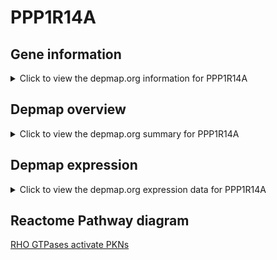 <h1>PPP1R14A</h1>

<h2>Gene information</h2>
<details>
  <summary>Click to view the depmap.org information for PPP1R14A</summary>
  <iframe src="https://depmap.org/portal/gene/PPP1R14A?tab=about" style="border:none;width:100%;height:800px"></iframe>
</details>

<h2>Depmap overview</h2>
<details>
  <summary>Click to view the depmap.org summary for PPP1R14A</summary>
  <iframe src="https://depmap.org/portal/gene/PPP1R14A?tab=overview" style="border:none;width:100%;height:800px"></iframe>
</details>

<h2>Depmap expression</h2>
<details>
  <summary>Click to view the depmap.org expression data for PPP1R14A</summary>
  <iframe src="https://depmap.org/portal/gene/PPP1R14A?tab=characterization" style="border:none;width:100%;height:800px"></iframe>
</details>



<h2>Reactome Pathway diagram</h2>
<a href="https://reactome.org/PathwayBrowser/#/R-HSA-5625740">RHO GTPases activate PKNs</a>



